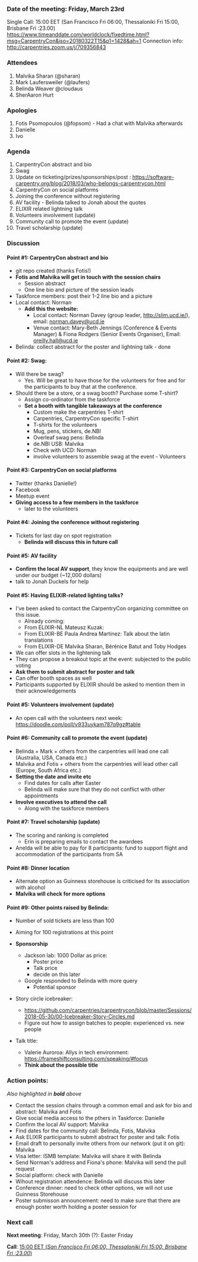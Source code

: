 ### Date of the meeting: Friday, March 23rd
Single Call:  15:00 EET (San Francisco Fri 06:00, Thessaloniki Fri 15:00, Brisbane Fri :23.00)
https://www.timeanddate.com/worldclock/fixedtime.html?msg=CarpentryCon&iso=20180322T15&p1=1428&ah=1
Connection info:  http://carpentries.zoom.us/j/709356843

### Attendees

1. Malvika Sharan (@sharan)
2. Mark Laufersweiler (@laufers)
3. Belinda Weaver @cloudaus
4. SherAaron Hurt

### Apologies
1. Fotis Psomopoulos (@fopsom) - Had a chat with Malvika afterwards
2. Danielle
3. Ivo

### Agenda

1. CarpentryCon abstract and bio
2. Swag
3. Update on ticketing/prizes/sponsorships/post : https://software-carpentry.org/blog/2018/03/who-belongs-carpentrycon.html
4. CarpentryCon on social platforms
5. Joining the conference without registering
6. AV facility - Belinda talked to Jonah about the quotes
7. ELIXIR related lightning talk
8. Volunteers involvement (update)
9. Community call to promote the event (update)
10. Travel scholarship (update)

### Discussion


#### **Point #1**: CarpentryCon abstract and bio

- git repo created (thanks Fotis!)
- **Fotis and Malvika will get in touch with the session chairs**
  - Session abstract
  - One line bio and picture of the session leads
- Taskforce members: post their 1-2 line bio and a picture
- Local contact: Norman
  - **Add this the website:**
    - Local contact: Norman Davey (group leader, http://slim.ucd.ie/), email: norman.davey@ucd.ie
    - Venue contact: Mary-Beth Jennings (Conference & Events Manager) & Fiona Rodgers (Senior Events Organiser), Email: oreilly.hall@ucd.ie
- Belinda: collect abstract for the poster and lightning talk - done

#### **Point #2**: Swag:

- Will there be swag? 
  - Yes. Will be great to have those for the volunteers for free and for the participants to buy that at the conference.
- Should there be a store, or a swag booth? Purchase some T-shirt?
  - Assign co-ordinator from the taskforce
  - **Set a booth with tangible takeaways at the conference**
    - Custom make the carpentries T-shirt
    - Carpentries, CarpentryCon specific T-shirt
    - T-shirts for the volunteers
    - Mug, pens, stickers, de.NBI
    - Overleaf swag pens: Belinda
    - de.NBI USB: Malvika
    - Check with UCD: Norman
    - involve volunteers to assemble swag at the event - Volunteers

#### **Point #3**: CarpentryCon on social platforms

- Twitter (thanks Danielle!)
- Facebook
- Meetup event
- **Giving access to a few members in the taskforce**
    - later to the volunteers

#### **Point #4**: Joining the conference without registering
- Tickets for last day on spot registration
  - **Belinda will discuss this in future call**

#### **Point #5**: AV facility

- **Confirm the local AV support**, they know the equipments and are well under our budget (~12,000 dollars)
- talk to Jonah Duckels for help

#### **Point #5**: Having ELIXIR-related lighting talks?

- I've been asked to contact the CarpentryCon organizing committee on this issue.
  - Already coming:
  - From ELIXIR-NL Mateusz Kuzak: 
  - From ELIXIR-BE Paula Andrea Martinez: Talk about the latin translations
  - From ELIXIR-DE Malvika Sharan, Bérénice Batut and Toby Hodges
- We can offer slots in the lightening talk
- They can propose a breakout topic at the event: subjected to the public voting
- **Ask them to submit abstract for poster and talk**
- Can offer booth spaces as well
- Participants supported by ELIXIR should be asked to mention them in their acknowledgements

#### **Point #5**: Volunteers involvement (update)

- An open call with the volunteers next week: https://doodle.com/poll/v933uykam787q9gz#table

#### **Point #6**: Community call to promote the event (update)

- Belinda + Mark + others from the carpentries will lead one call (Australia, USA, Canada etc.)
- Malvika and Fotis + others from the carpentries will lead other call (Europe, South Africa etc.)
- **Setting the date and invite etc**
  - Find dates for calls after Easter
  - Belinda will make sure that they do not conflict with other appointments
- **Involve executives to attend the call**
  - Along with the taskforce members

#### **Point #7**: Travel scholarship (update)

- The scoring and ranking is completed
  - Erin is preparing emails to contact the awardees
- Anelda will be able to pay for 8 participants: fund to support flight and accommodation of the participants from SA


#### **Point #8**: Dinner location

- Alternate option as Guinness storehouse is criticised for its association with alcohol
- **Malvika will check for more options**

#### **Point #9**: Other points raised by Belinda:

- Number of sold tickets are less than 100
- Aiming for 100 registrations at this point

- **Sponsorship**
  - Jackson lab: 1000 Dollar as price:
    - Poster price
    - Talk price
    - decide on this later
  - Google responded to Belinda with more query
    - Potential sponsor
    
- Story circle icebreaker:
    - https://github.com/carpentries/carpentrycon/blob/master/Sessions/2018-05-30/00-Icebreaker-Story-Circles.md
    - Figure out how to assign batches to people: experienced vs. new people
    
 - Talk title:
    - Valerie Auroroa: Allys in tech environment: https://frameshiftconsulting.com/speaking/#focus
    - **Think about the possible title**
 
### Action points:
_Also highlighted in **bold** above_

- Contact the session chairs through a common email and ask for bio and abstract: Malvika and Fotis
- Give social media access to the pthers in Taskforce: Danielle
- Confirm the local AV support: Malvika
- Find dates for the community call: Belinda, Fotis, Malvika
- Ask ELIXIR participants to submit abstract for poster and talk: Fotis
- Email draft to personally invite others from our network (put it on git): Malvika
- Visa letter: ISMB template: Malvika will share it with Belinda
- Send Norman's address and Fiona's phone: Malvika will send the pull request
- Social platform: check with Danielle
- Wihout registration attendence: Belinda will discuss this later
- Conference dinner: need to check other options, we will not use Guinness Storehouse
- Poster submisson announcement: need to make sure that there are enough poster worth holding a poster session for

### Next call

**Next meeting**: Friday, March 30th (?): Easter Friday

**Call**:  [15:00 EET (_San Francisco Fri 06:00, Thessaloniki Fri 15:00, Brisbane Fri :23.00_)](https://www.timeanddate.com/worldclock/fixedtime.html?msg=CarpentryCon&iso=20180322T15&p1=1428&ah=1)


